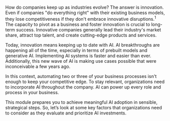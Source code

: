 How do companies keep up as industries evolve? The answer is innovation. Even if companies "do everything right" with their existing business models, they lose competitiveness if they don't embrace innovative disruptions.<sup>1</sup> The capacity to pivot as a business and foster innovation is crucial to long-term success. Innovative companies generally lead their industry's market share, attract top talent, and create cutting-edge products and services.

Today, innovation means keeping up to date with AI. AI breakthroughs are happening all of the time, especially in terms of prebuilt models and generative AI. Implementing AI systems is faster and easier than ever. Additionally, this new wave of AI is making use cases possible that were inconceivable a few years ago.

In this context, automating two or three of your business processes isn't enough to keep your competitive edge. To stay relevant, organizations need to incorporate AI throughout the company. AI can power up every role and process in your business.

This module prepares you to achieve meaningful AI adoption in sensible, strategical steps. So, let’s look at some key factors that organizations need to consider as they evaluate and prioritize AI investments.

